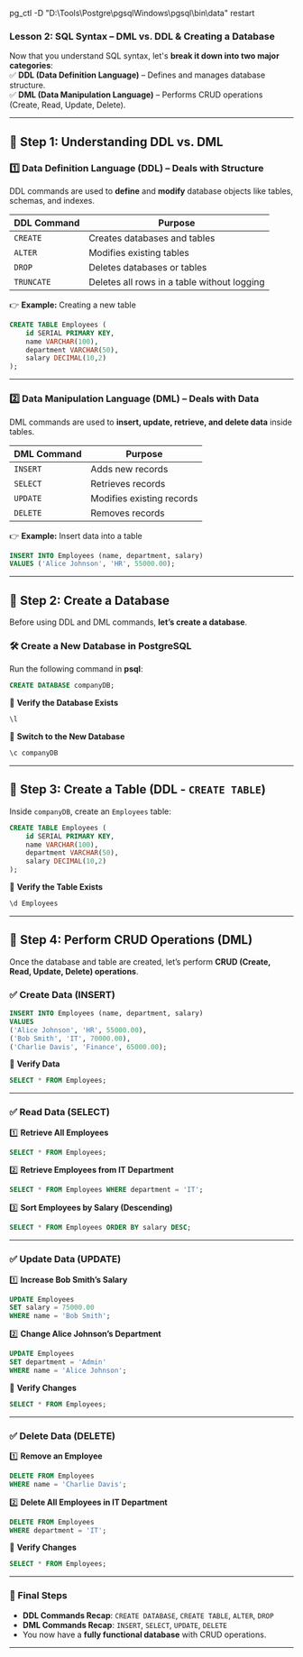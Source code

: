 pg_ctl -D "D:\Tools\Postgre\pgsqlWindows\pgsql\bin\data" restart

### **Lesson 2: SQL Syntax – DML vs. DDL & Creating a Database**  

Now that you understand SQL syntax, let's **break it down into two major categories**:  
✅ **DDL (Data Definition Language)** – Defines and manages database structure.  
✅ **DML (Data Manipulation Language)** – Performs CRUD operations (Create, Read, Update, Delete).  

---

## **🔹 Step 1: Understanding DDL vs. DML**
### **1️⃣ Data Definition Language (DDL) – Deals with Structure**
DDL commands are used to **define** and **modify** database objects like tables, schemas, and indexes.

| **DDL Command** | **Purpose** |
|---------------|------------|
| `CREATE`   | Creates databases and tables |
| `ALTER`    | Modifies existing tables |
| `DROP`     | Deletes databases or tables |
| `TRUNCATE` | Deletes all rows in a table without logging |

👉 **Example:** Creating a new table  
```sql
CREATE TABLE Employees (
    id SERIAL PRIMARY KEY,
    name VARCHAR(100),
    department VARCHAR(50),
    salary DECIMAL(10,2)
);
```

---

### **2️⃣ Data Manipulation Language (DML) – Deals with Data**
DML commands are used to **insert, update, retrieve, and delete data** inside tables.

| **DML Command** | **Purpose** |
|---------------|------------|
| `INSERT`   | Adds new records |
| `SELECT`   | Retrieves records |
| `UPDATE`   | Modifies existing records |
| `DELETE`   | Removes records |

👉 **Example:** Insert data into a table  
```sql
INSERT INTO Employees (name, department, salary)
VALUES ('Alice Johnson', 'HR', 55000.00);
```

---

## **🔹 Step 2: Create a Database**
Before using DDL and DML commands, **let’s create a database**.

### **🛠️ Create a New Database in PostgreSQL**
Run the following command in **psql**:

```sql
CREATE DATABASE companyDB;
```

🔹 **Verify the Database Exists**  
```sql
\l
```

🔹 **Switch to the New Database**  
```sql
\c companyDB
```

---

## **🔹 Step 3: Create a Table (DDL - `CREATE TABLE`)**
Inside `companyDB`, create an `Employees` table:

```sql
CREATE TABLE Employees (
    id SERIAL PRIMARY KEY,
    name VARCHAR(100),
    department VARCHAR(50),
    salary DECIMAL(10,2)
);
```

🔹 **Verify the Table Exists**  
```sql
\d Employees
```

---

## **🔹 Step 4: Perform CRUD Operations (DML)**
Once the database and table are created, let’s perform **CRUD (Create, Read, Update, Delete) operations**.

### **✅ Create Data (INSERT)**
```sql
INSERT INTO Employees (name, department, salary)
VALUES 
('Alice Johnson', 'HR', 55000.00),
('Bob Smith', 'IT', 70000.00),
('Charlie Davis', 'Finance', 65000.00);
```

🔹 **Verify Data**  
```sql
SELECT * FROM Employees;
```

---

### **✅ Read Data (SELECT)**
1️⃣ **Retrieve All Employees**
```sql
SELECT * FROM Employees;
```
2️⃣ **Retrieve Employees from IT Department**
```sql
SELECT * FROM Employees WHERE department = 'IT';
```
3️⃣ **Sort Employees by Salary (Descending)**
```sql
SELECT * FROM Employees ORDER BY salary DESC;
```

---

### **✅ Update Data (UPDATE)**
1️⃣ **Increase Bob Smith’s Salary**
```sql
UPDATE Employees 
SET salary = 75000.00
WHERE name = 'Bob Smith';
```

2️⃣ **Change Alice Johnson’s Department**
```sql
UPDATE Employees 
SET department = 'Admin'
WHERE name = 'Alice Johnson';
```

🔹 **Verify Changes**
```sql
SELECT * FROM Employees;
```

---

### **✅ Delete Data (DELETE)**
1️⃣ **Remove an Employee**
```sql
DELETE FROM Employees 
WHERE name = 'Charlie Davis';
```

2️⃣ **Delete All Employees in IT Department**
```sql
DELETE FROM Employees 
WHERE department = 'IT';
```

🔹 **Verify Changes**
```sql
SELECT * FROM Employees;
```

---

### **🔹 Final Steps**
- **DDL Commands Recap**: `CREATE DATABASE`, `CREATE TABLE`, `ALTER`, `DROP`
- **DML Commands Recap**: `INSERT`, `SELECT`, `UPDATE`, `DELETE`
- You now have a **fully functional database** with CRUD operations.

---
